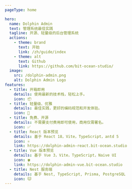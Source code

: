 ```yaml
---
pageType: home

hero:
  name: Dolphin Admin
  text: 管理系统最佳实践
  tagline: 开源、轻量级的后台管理系统
  actions:
    - theme: brand
      text: 开始
      link: /zh/guide/index
    - theme: alt
      text: Github
      link: https://github.com/bit-ocean-studio/
  image:
    src: /dolphin-admin.png
    alt: Dolphin Admin Logo
features:
  - title: 开箱即用
    details: 使用最新的技术栈，轻松上手。
    icon: 📦
  - title: 轻量级、优雅
    details: 最佳实践，更好的编码规范和开发体验。
    icon: 🚀
  - title: 免费、开源
    details: 不需要支付费用即可使用，商用仅需署名。
    icon: ✅
  - title: React 版本预览
    details: 基于 React 18，Vite，TypeScript，antd 5
    icon: ⚛️
    link: https://dolphin-admin-react.bit-ocean.studio
  - title: Vue 版本预览
    details: 基于 Vue 3，Vite，TypeScript，Naive UI
    icon: 🍀
    link: https://dolphin-admin-vue.bit-ocean.studio
  - title: Nest 服务端
    details: 基于 Nest, TypeScript, Prisma, PostgreSQL
    icon: 🐱
---
```

